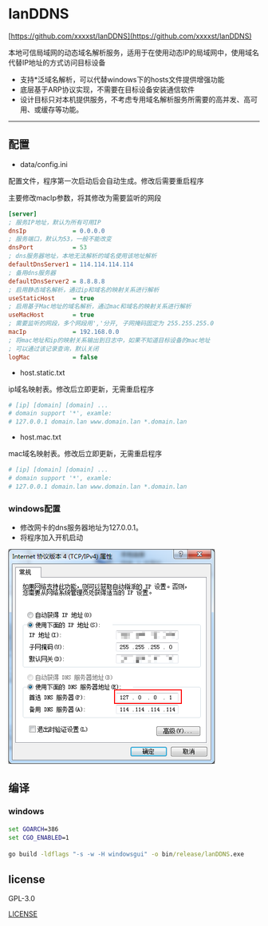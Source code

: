 # lanDDNS

[https://github.com/xxxxst/lanDDNS](https://github.com/xxxxst/lanDDNS)

本地可信局域网的动态域名解析服务，适用于在使用动态IP的局域网中，使用域名代替IP地址的方式访问目标设备

- 支持*泛域名解析，可以代替windows下的hosts文件提供增强功能
- 底层基于ARP协议实现，不需要在目标设备安装通信软件
- 设计目标只对本机提供服务，不考虑专用域名解析服务所需要的高并发、高可用、或缓存等功能。
---

## 配置

- data/config.ini

配置文件，程序第一次启动后会自动生成。修改后需要重启程序

主要修改macIp参数，将其修改为需要监听的网段

```ini
[server]
; 服务IP地址，默认为所有可用IP
dnsIp             = 0.0.0.0
; 服务端口，默认为53，一般不能改变
dnsPort           = 53
; dns服务器地址，本地无法解析的域名使用该地址解析
defaultDnsServer1 = 114.114.114.114
; 备用dns服务器
defaultDnsServer2 = 8.8.8.8
; 启用静态域名解析，通过ip和域名的映射关系进行解析
useStaticHost     = true
; 启用基于Mac地址的域名解析，通过mac和域名的映射关系进行解析
useMacHost        = true
; 需要监听的网段，多个网段用','分开, 子网掩码固定为 255.255.255.0
macIp             = 192.168.0.0
; 将mac地址和ip的映射关系输出到日志中，如果不知道目标设备的mac地址
; 可以通过该记录查询，默认关闭
logMac            = false
```

- host.static.txt

ip域名映射表。修改后立即更新，无需重启程序

```sh
# [ip] [domain] [domain] ...
# domain support '*', examle: 
# 127.0.0.1 domain.lan www.domain.lan *.domain.lan

```

- host.mac.txt

mac域名映射表。修改后立即更新，无需重启程序

```sh
# [ip] [domain] [domain] ...
# domain support '*', examle: 
# 127.0.0.1 domain.lan www.domain.lan *.domain.lan

```

### windows配置

- 修改网卡的dns服务器地址为127.0.0.1。
- 将程序加入开机启动

<img src="./doc/winNet.png"/>

## 编译

### windows

```bat
set GOARCH=386
set CGO_ENABLED=1

go build -ldflags "-s -w -H windowsgui" -o bin/release/lanDDNS.exe
```

## license

GPL-3.0

[LICENSE](./LICENSE)
